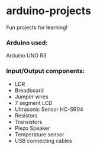 # arduino-projects
Fun projects for learning!

### Arduino used: 
Arduino UNO R3

### Input/Output components:
* LDR
* Breadboard
* Jumper wires
* 7 segment LCD
* Ultrasonic Sensor HC-SR04
* Resistors
* Transistors
* Piezo Speaker
* Temperature sensor
* USB connecting cables


